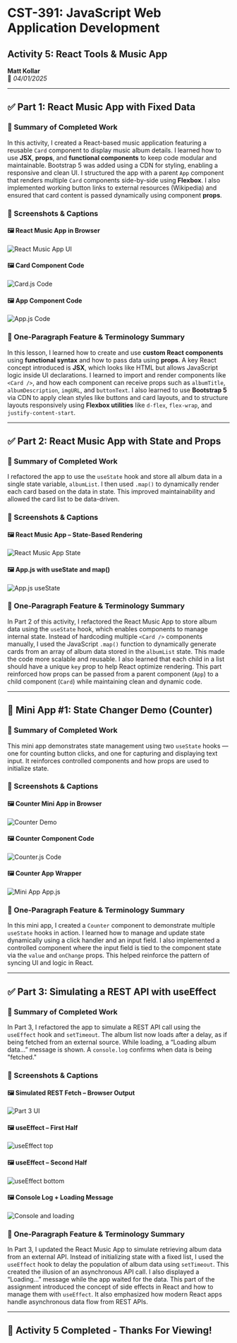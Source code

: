 
# CST-391: JavaScript Web Application Development  
## Activity 5: React Tools & Music App  
**Matt Kollar**  
📅 *04/01/2025*  

---

## ✅ Part 1: React Music App with Fixed Data

### 🎯 Summary of Completed Work

In this activity, I created a React-based music application featuring a reusable `Card` component to display music album details. I learned how to use **JSX**, **props**, and **functional components** to keep code modular and maintainable. Bootstrap 5 was added using a CDN for styling, enabling a responsive and clean UI. I structured the app with a parent `App` component that renders multiple `Card` components side-by-side using **Flexbox**. I also implemented working button links to external resources (Wikipedia) and ensured that card content is passed dynamically using component **props**.

### 📸 Screenshots & Captions

#### 🖼️ React Music App in Browser
![React Music App UI](./screenshots/react-homepage.png)

#### 🖼️ Card Component Code
![Card.js Code](./screenshots/card-code.png)

#### 🖼️ App Component Code
![App.js Code](./screenshots/app-code.png)

### 📘 One-Paragraph Feature & Terminology Summary

In this lesson, I learned how to create and use **custom React components** using **functional syntax** and how to pass data using **props**. A key React concept introduced is **JSX**, which looks like HTML but allows JavaScript logic inside UI declarations. I learned to import and render components like `<Card />`, and how each component can receive props such as `albumTitle`, `albumDescription`, `imgURL`, and `buttonText`. I also learned to use **Bootstrap 5** via CDN to apply clean styles like buttons and card layouts, and to structure layouts responsively using **Flexbox utilities** like `d-flex`, `flex-wrap`, and `justify-content-start`.

---

## ✅ Part 2: React Music App with State and Props

### 🎯 Summary of Completed Work

I refactored the app to use the `useState` hook and store all album data in a single state variable, `albumList`. I then used `.map()` to dynamically render each card based on the data in state. This improved maintainability and allowed the card list to be data-driven.

### 📸 Screenshots & Captions

#### 🖼️ React Music App – State-Based Rendering
![React Music App State](./screenshots/react-homepage-part2.png)

#### 🖼️ App.js with useState and map()
![App.js useState](./screenshots/app-code.png)

### 📘 One-Paragraph Feature & Terminology Summary

In Part 2 of this activity, I refactored the React Music App to store album data using the `useState` hook, which enables components to manage internal state. Instead of hardcoding multiple `<Card />` components manually, I used the JavaScript `.map()` function to dynamically generate cards from an array of album data stored in the `albumList` state. This made the code more scalable and reusable. I also learned that each child in a list should have a unique `key` prop to help React optimize rendering. This part reinforced how props can be passed from a parent component (`App`) to a child component (`Card`) while maintaining clean and dynamic code.

---

## 🧮 Mini App #1: State Changer Demo (Counter)

### 🎯 Summary of Completed Work

This mini app demonstrates state management using two `useState` hooks — one for counting button clicks, and one for capturing and displaying text input. It reinforces controlled components and how props are used to initialize state.

### 📸 Screenshots & Captions

#### 🖼️ Counter Mini App in Browser
![Counter Demo](./screenshots/homepage-click.png)

#### 🖼️ Counter Component Code
![Counter.js Code](./screenshots/counter-code.png)

#### 🖼️ Counter App Wrapper
![Mini App App.js](./screenshots/app-code.png)

### 📘 One-Paragraph Feature & Terminology Summary

In this mini app, I created a `Counter` component to demonstrate multiple `useState` hooks in action. I learned how to manage and update state dynamically using a click handler and an input field. I also implemented a controlled component where the input field is tied to the component state via the `value` and `onChange` props. This helped reinforce the pattern of syncing UI and logic in React.

---

## ✅ Part 3: Simulating a REST API with useEffect

### 🎯 Summary of Completed Work

In Part 3, I refactored the app to simulate a REST API call using the `useEffect` hook and `setTimeout`. The album list now loads after a delay, as if being fetched from an external source. While loading, a “Loading album data...” message is shown. A `console.log` confirms when data is being "fetched."

### 📸 Screenshots & Captions

#### 🖼️ Simulated REST Fetch – Browser Output
![Part 3 UI](./screenshots/react-homepage-part3.png)

#### 🖼️ useEffect – First Half
![useEffect top](./screenshots/part3-app-first-half.png)

#### 🖼️ useEffect – Second Half
![useEffect bottom](./screenshots/part3-app-second-half.png)

#### 🖼️ Console Log + Loading Message
![Console and loading](./screenshots/part-3-loading-album-and-fetch-in-console.png)

### 📘 One-Paragraph Feature & Terminology Summary

In Part 3, I updated the React Music App to simulate retrieving album data from an external API. Instead of initializing state with a fixed list, I used the `useEffect` hook to delay the population of album data using `setTimeout`. This created the illusion of an asynchronous API call. I also displayed a “Loading...” message while the app waited for the data. This part of the assignment introduced the concept of side effects in React and how to manage them with `useEffect`. It also emphasized how modern React apps handle asynchronous data flow from REST APIs.

---

## 🎉 Activity 5 Completed - Thanks For Viewing!
